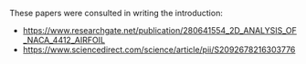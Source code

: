 These papers were consulted in writing the introduction:
* https://www.researchgate.net/publication/280641554_2D_ANALYSIS_OF_NACA_4412_AIRFOIL
* https://www.sciencedirect.com/science/article/pii/S2092678216303776
